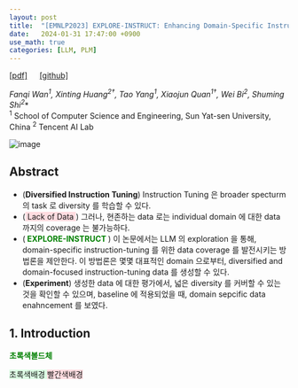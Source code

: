 ```yaml
---
layout: post
title:  "[EMNLP2023] EXPLORE-INSTRUCT: Enhancing Domain-Specific Instruction Coverage through Active Exploration"
date:   2024-01-31 17:47:00 +0900
use_math: true
categories: [LLM, PLM]
---
```


[[pdf]](https://aclanthology.org/2023.emnlp-main.587.pdf) &emsp;
[[github]](https://github.com/fanqiwan/Explore-Instruct)

**Fanqi Wan<sup>1*</sup>, Xinting Huang<sup>2†</sup>, Tao Yang<sup>1</sup>, Xiaojun Quan<sup>1†</sup>, Wei Bi<sup>2</sup>, Shuming Shi<sup>2</sup>**
<br><sup>1</sup> School of Computer Science and Engineering, Sun Yat-sen University, China <sup>2</sup> Tencent AI Lab &emsp;

![image](https://github.com/yong1-kim/yong1-kim.github.io/assets/42200027/2aa06fa7-6a45-4214-8ce2-bc4db30177f7)

## Abstract
- (**Diversified Instruction Tuning**) Instruction Tuning 은 broader specturm 의 task 로 diversity 를 학습할 수 있다.
- (<span style='background-color: #ffdce0'> Lack of Data </span>) 그러나, 현존하는 data 로는 individual domain 에 대한 data 까지의 coverage 는 불가능하다.
- (<span style='color:green;font-weight:bold'> EXPLORE-INSTRUCT </span>) 이 논문에서는 LLM 의 exploration 을 통해, domain-specific instruction-tuning 를 위한 data coverage 를 발전시키는 방법론을 제안한다. 이 방법론은 몇몇 대표적인 domain 으로부터, diversified and domain-focused instruction-tuning data 를 생성할 수 있다.
- (**Experiment**) 생성한 data 에 대한 평가에서, 넓은 diversity 를 커버할 수 있는 것을 확인할 수 있으며, baseline 에 적용되었을 때, domain sepcific data enahncement 를 보였다.

## 1. Introduction




<span style='color:green;font-weight:bold'> 초록색볼드체 </span>

<span style='background-color: #dcffe4'> 초록색배경 </span>
<span style='background-color: #ffdce0'> 빨간색배경 </span>
